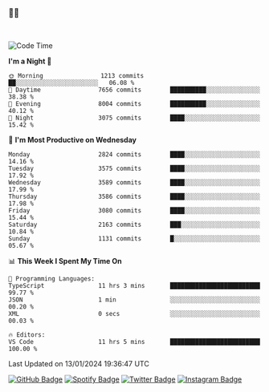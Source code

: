 ### 🤙🍺

<!-- <a href="https://github-readme-stats.vercel.app/api?username=hzak2xx&count_private=true&show_icons=true&theme=dracula">
  <img align="center" src="https://github-readme-stats.vercel.app/api?username=hzak2xx&count_private=true&show_icons=true&theme=dracula" />
</a>
</br> -->
</br>

<!--START_SECTION:waka-->
![Code Time](http://img.shields.io/badge/Code%20Time-2%2C983%20hrs%2039%20mins-blue)

**I'm a Night 🦉** 

```text
🌞 Morning                1213 commits        ██░░░░░░░░░░░░░░░░░░░░░░░   06.08 % 
🌆 Daytime                7656 commits        ██████████░░░░░░░░░░░░░░░   38.38 % 
🌃 Evening                8004 commits        ██████████░░░░░░░░░░░░░░░   40.12 % 
🌙 Night                  3075 commits        ████░░░░░░░░░░░░░░░░░░░░░   15.42 % 
```
📅 **I'm Most Productive on Wednesday** 

```text
Monday                   2824 commits        ████░░░░░░░░░░░░░░░░░░░░░   14.16 % 
Tuesday                  3575 commits        ████░░░░░░░░░░░░░░░░░░░░░   17.92 % 
Wednesday                3589 commits        ████░░░░░░░░░░░░░░░░░░░░░   17.99 % 
Thursday                 3586 commits        ████░░░░░░░░░░░░░░░░░░░░░   17.98 % 
Friday                   3080 commits        ████░░░░░░░░░░░░░░░░░░░░░   15.44 % 
Saturday                 2163 commits        ███░░░░░░░░░░░░░░░░░░░░░░   10.84 % 
Sunday                   1131 commits        █░░░░░░░░░░░░░░░░░░░░░░░░   05.67 % 
```


📊 **This Week I Spent My Time On** 

```text
💬 Programming Languages: 
TypeScript               11 hrs 3 mins       █████████████████████████   99.77 % 
JSON                     1 min               ░░░░░░░░░░░░░░░░░░░░░░░░░   00.20 % 
XML                      0 secs              ░░░░░░░░░░░░░░░░░░░░░░░░░   00.03 % 

🔥 Editors: 
VS Code                  11 hrs 5 mins       █████████████████████████   100.00 % 
```


 Last Updated on 13/01/2024 19:36:47 UTC
<!--END_SECTION:waka-->

[![GitHub Badge](https://img.shields.io/badge/GitHub-100000?style=for-the-badge&logo=github&logoColor=white)](https://github.com/hzak2xx)
[![Spotify Badge](https://img.shields.io/badge/Spotify-1ED760?&style=for-the-badge&logo=spotify&logoColor=white)](https://open.spotify.com/user/uf90s6sbbh75a1mt44clkhkvf)
[![Twitter Badge](https://img.shields.io/badge/Twitter-1DA1F2?style=for-the-badge&logo=twitter&logoColor=white)](https://twitter.com/hzak2xx)
[![Instagram Badge](https://img.shields.io/badge/Instagram-E4405F?style=for-the-badge&logo=instagram&logoColor=white)](https://www.instagram.com/hzak2xx/)
